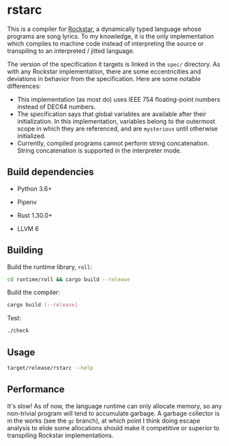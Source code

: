 # rstarc

This is a compiler for [Rockstar](https://github.com/dylanbeattie/rockstar), a dynamically typed language whose programs are song lyrics. To my knowledge, it is the only implementation which compiles to machine code instead of interpreting the source or transpiling to an interpreted / jitted language.

The version of the specification it targets is linked in the `spec/` directory. As with any Rockstar implementation, there are some eccentricities and deviations in behavior from the specification. Here are some notable differences:

  * This implementation (as most do) uses IEEE 754 floating-point numbers instead of DEC64 numbers.
  * The specification says that global variables are available after their initialization. In this implementation, variables belong to the outermost scope in which they are referenced, and are `mysterious` until otherwise initialized.
  * Currently, compiled programs cannot perform string concatenation. String concatenation is supported in the interpreter mode.

## Build dependencies

* Python 3.6+

* Pipenv

* Rust 1.30.0+

* LLVM 6

## Building

Build the runtime library, `roll`:

```bash
cd runtime/roll && cargo build --release
```

Build the compiler:

```bash
cargo build [--release]
```

Test:

```bash
./check
```

## Usage

```bash
target/release/rstarc --help
```

## Performance

It's slow! As of now, the language runtime can only allocate memory, so any non-trivial program will tend to accumulate garbage. A garbage collector is in the works (see the `gc` branch), at which point I think doing escape analysis to elide some allocations should make it competitive or superior to transpiling Rockstar implementations.
